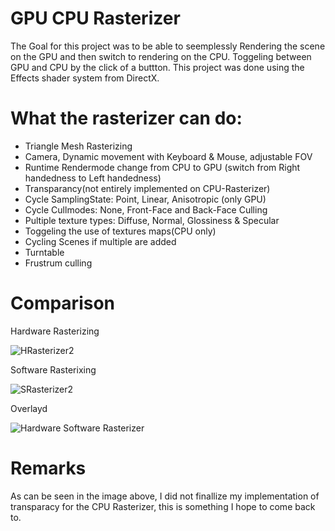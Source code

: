# GPU CPU Rasterizer

The Goal for this project was to be able to seemplessly Rendering the scene on the GPU and then switch to rendering on the CPU.
Toggeling between GPU and CPU by the click of a buttton. 
This project was done using the Effects shader system from DirectX.

# What the rasterizer can do:

- Triangle Mesh Rasterizing
- Camera, Dynamic movement with Keyboard & Mouse, adjustable FOV
- Runtime Rendermode change from CPU to GPU (switch from Right handedness to Left handedness)
- Transparancy(not entirely implemented on CPU-Rasterizer)
- Cycle SamplingState: Point, Linear, Anisotropic (only GPU)
- Cycle Cullmodes: None, Front-Face and Back-Face Culling
- Pultiple texture types: Diffuse, Normal, Glossiness & Specular
- Toggeling the use of textures maps(CPU only)
- Cycling Scenes if multiple are added
- Turntable
- Frustrum culling

# Comparison
Hardware Rasterizing

![HRasterizer2](https://user-images.githubusercontent.com/28813555/136845176-25f0e536-64eb-4801-ab18-d46f891ed8d1.png)

Software Rasterixing

![SRasterizer2](https://user-images.githubusercontent.com/28813555/136844972-2ccd23a0-ed3d-412b-bd33-ad750f33eff5.png)

Overlayd

![Hardware Software Rasterizer](https://user-images.githubusercontent.com/28813555/136846630-3f87cd7c-80c7-42bb-90e8-0f9a3e28c37c.png)

# Remarks
As can be seen in the image above, I did not finallize my implementation of transparacy for the CPU Rasterizer, this is something I hope to come back to.
